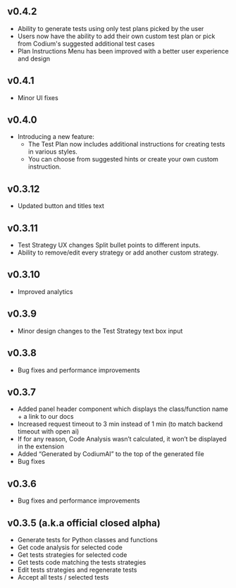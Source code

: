 ## v0.4.2
- Ability to generate tests using only test plans picked by the user
- Users now have the ability to add their own custom test plan or pick from Codium's suggested additional test cases
- Plan Instructions Menu has been improved with a better user experience and design

## v0.4.1
- Minor UI fixes

## v0.4.0
- Introducing a new feature:
  - The Test Plan now includes additional instructions for creating tests in various styles.
  - You can choose from suggested hints or create your own custom instruction.

## v0.3.12
 - Updated button and titles text

## v0.3.11
 - Test Strategy UX changes Split bullet points to different inputs. 
 - Ability to remove/edit every strategy or add another custom strategy.

## v0.3.10
 - Improved analytics 

## v0.3.9
  - Minor design changes to the Test Strategy text box input

## v0.3.8
  - Bug fixes and performance improvements

## v0.3.7
  - Added panel header component which displays the class/function name + a link to our docs
  - Increased request timeout to 3 min instead of 1 min (to match backend timeout with open ai)
  - If for any reason, Code Analysis wasn’t calculated, it won’t be displayed in the extension
  - Added “Generated by CodiumAI” to the top of the generated file
  - Bug fixes

## v0.3.6 
  - Bug fixes and performance improvements

## v0.3.5 (a.k.a official closed alpha)
  - Generate tests for Python classes and functions
  - Get code analysis for selected code
  - Get tests strategies for selected code
  - Get tests code matching the tests strategies
  - Edit tests strategies and regenerate tests
  - Accept all tests / selected tests
